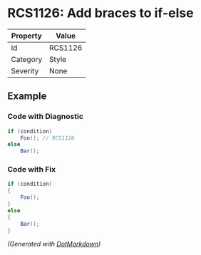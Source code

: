 # RCS1126: Add braces to if\-else

| Property | Value   |
| -------- | ------- |
| Id       | RCS1126 |
| Category | Style   |
| Severity | None    |

## Example

### Code with Diagnostic

```csharp
if (condition)
    Foo(); // RCS1126
else
    Bar();
```

### Code with Fix

```csharp
if (condition)
{
    Foo();
}
else
{
    Bar();
}
```


*\(Generated with [DotMarkdown](http://github.com/JosefPihrt/DotMarkdown)\)*